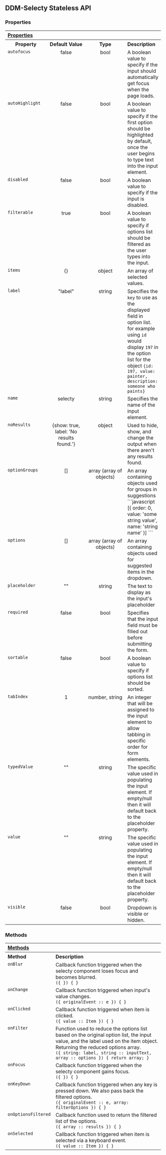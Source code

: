 ## DDM-Selecty Stateless API

### Properties

<table width="100%">
	<tr>
		<th valign="top" colspan="5" align="left"><a href="#props" name="props">Properties</a></th>
	</tr>
	<tr>
		<th valign="top" width="120px" align="center">Property</th>
		<th valign="top" width="120px" align="center">Default Value</th>
		<th valign="top" width="120px" align="center">Type</th>
		<th valign="top" align="left">Description</th>
	</tr>
  <tr>
    <td valign="top"><code>autofocus</code></td>
    <td valign="top" align="center">false</td>
    <td valign="top" align="center">bool</td>
    <td valign="top">
      A boolean value to specify if the input should automatically
      get focus when the page loads.
    </td>
  </tr>
	<tr>
    <td valign="top"><code>autoHighlight</code></td>
    <td valign="top" align="center">false</td>
    <td valign="top" align="center">bool</td>
    <td valign="top">
      A boolean value to specify if the first option should be highlighted by
            default, once the user begins to type text into the input element.
    </td>
  </tr>
  <tr>
    <td valign="top"><code>disabled</code></td>
    <td valign="top" align="center">false</td>
    <td valign="top" align="center">bool</td>
    <td valign="top">
      A boolean value to specify if the input is
      disabled.
    </td>
	</tr>
	<tr>
    <td valign="top"><code>filterable</code></td>
    <td valign="top" align="center">true</td>
    <td valign="top" align="center">bool</td>
    <td valign="top">
      A boolean value to specify if options list should be filtered as the
            user types into the input.
    </td>
	</tr>
  <tr>
    <td valign="top"><code>items</code></td>
    <td valign="top" align="center">{}</td>
    <td valign="top" align="center">object</td>
    <td valign="top">An array of selected values.</td>
  </tr>
	<tr>
		<td valign="top"><code>label</code></td>
    <td valign="top" align="center">"label"</td>
    <td valign="top" align="center">string</td>
		<td valign="top">
			Specifies the <code>key</code> to use as the displayed field in option list. for
			example using <code>id</code> would display <code>197</code> in the option list for the
			object <code>{id: 197, value: painter, description: someone who paints}</code>
		</td>
	</tr>
  <tr>
		<td valign="top"><code>name</code></td>
    <td valign="top" align="center">selecty</td>
    <td valign="top" align="center">string</td>
		<td valign="top">Specifies the name of the input element.</td>
	</tr>
	<tr>
		<td valign="top"><code>noResults</code></td>
    <td valign="top" align="center">{show: true, label: 'No results found.'}</td>
    <td valign="top" align="center">object</td>
		<td valign="top">Used to hide, show, and change the output when there aren't any results found.</td>
	</tr>
  <tr>
		<td valign="top"><code>optionGroups</code></td>
    <td valign="top" align="center">[]</td>
    <td valign="top" align="center">array (array of objects)</td>
		<td valign="top">
      An array containing objects used for groups in suggestions
      ```javascript
      [{
          order: 0,
          value: 'some string value',
          name: 'string name'
      }]
      ```
    </td>
	</tr>
  <tr>
		<td valign="top"><code>options</code></td>
    <td valign="top" align="center">[]</td>
    <td valign="top" align="center">array (array of objects)</td>
		<td valign="top">
      An array containing objects used for suggested items in the dropdown.
    </td>
	</tr>
  <tr>
    <td valign="top"><code>placeholder</code></td>
    <td valign="top" align="center">""</td>
    <td valign="top" align="center">string</td>
    <td valign="top">The text to display as the input's placeholder</td>
  </tr>
  <tr>
    <td valign="top"><code>required</code></td>
    <td valign="top" align="center">false</td>
    <td valign="top" align="center">bool</td>
    <td valign="top">
      Specifies that the input field must be filled out before
      submitting the form.
    </td>
  </tr>
	<tr>
		<td valign="top"><code>sortable</code></td>
    <td valign="top" width="100px" align="center">false</td>
    <td valign="top" width="100px" align="center">bool</td>
		<td valign="top">
      A boolean value to specify if options list should be sorted.
    </td>
	</tr>
	<tr>
		<td valign="top"><code>tabIndex</code></td>
    <td valign="top" width="100px" align="center">1</td>
    <td valign="top" width="100px" align="center">number, string</td>
		<td valign="top">
      An integer that will be assigned to the input element to allow tabbing in
			specific order for form elements.
    </td>
	</tr>
	<tr>
		<td valign="top"><code>typedValue</code></td>
    <td valign="top" width="100px" align="center">""</td>
    <td valign="top" width="100px" align="center">string</td>
		<td valign="top">
      The specific value used in populating the input element.
      If empty/null then it will default back to the placeholder property.
    </td>
	</tr>
  <tr>
    <td valign="top"><code>value</code></td>
    <td valign="top" width="100px" align="center">""</td>
    <td valign="top" width="100px" align="center">string</td>
    <td valign="top">
      The specific value used in populating the input element.
      If empty/null then it will default back to the placeholder property.
    </td>
  </tr>
  <tr>
    <td valign="top"><code>visible</code></td>
    <td valign="top" align="center">false</td>
    <td valign="top" align="center">bool</td>
    <td valign="top">
      Dropdown is visible or hidden.
    </td>
	</tr>
</table>

### Methods

<table width="100%">
  <tr>
    <th valign="top" colspan="3" align="left"><a href="#methods" name="props">Methods</a></th>
  </tr>
  <tr>
		<th valign="top" width="120px" align="left">Method</th>
		<th valign="top" align="left">Description</th>
	</tr>  
	<tr>
		<td valign="top"><code>onBlur</code></td>
		<td valign="top">
      Callback function triggered when the selecty component loses focus and
      becomes blurred. <br/>
      <code>({ }) { }</code>
    </td>
	</tr>
	<tr>
		<td valign="top"><code>onChange</code></td>
		<td valign="top">
			Callback function triggered when input's value changes. <br/>
			<code>({ originalEvent :: e }) { }</code>
		</td>
	</tr>
	<tr>
		<td valign="top"><code>onClicked</code></td>
		<td valign="top">
      Callback function triggered when item is clicked. <br/>
      <code>({ value :: Item }) { }</code>
    </td>
	</tr>
	<tr>
		<td valign="top"><code>onFilter</code></td>
		<td valign="top">
			Function used to reduce the options list based on the original option list,
			the input value, and the label used on the item object. Returning the reduced
			options array.<br/>
			<code>({ string: label, string :: inputText, array :: options }) { return array; }</code>
		</td>
	</tr>
	<tr>
		<td valign="top"><code>onFocus</code></td>
		<td valign="top">
			Callback function triggered when the selecty component gains focus. <br/>
			<code>({ }) { }</code>
		</td>
	</tr>
    <tr>
		<td valign="top"><code>onKeyDown</code></td>
		<td valign="top">
      Callback function triggered when any key is pressed down. We also pass back the filtered options. <br/>
      <code>({ originalEvent :: e, array: filterOptions }) { }</code>
    </td>
	</tr>
	<tr>
		<td valign="top"><code>onOptionsFiltered</code></td>
		<td valign="top">
      Callback function used to return the filtered list of the options.<br/>
      <code>({ array :: results }) { }</code>
    </td>
	</tr>
  <tr>
		<td valign="top"><code>onSelected</code></td>
		<td valign="top">
			Callback function triggered when item is selected via a keyboard event. <br/>
			<code>({ value :: Item }) { }</code>
    </td>
	</tr>
</table>

